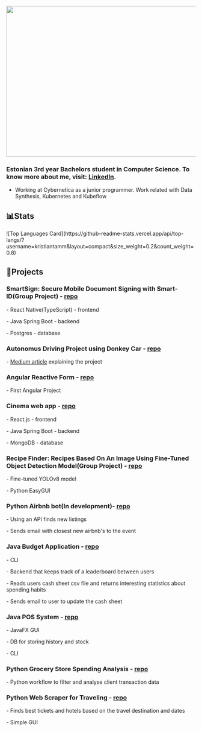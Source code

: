 <p align="center">

  <img src="https://github.com/kristiantamm/kristiantamm/assets/66665144/d2afa21e-8135-4589-b665-7f027f83433e" height="400px" width="800px">
</p>
<h3>
Estonian 3rd year Bachelors student in Computer Science. To know more about me, visit: <a href="https://www.linkedin.com/in/tammkristian/">LinkedIn</a>.
</h3>

- Working at Cybernetica as a junior programmer. Work related with Data Synthesis, Kubernetes and Kubeflow

<h2>📊Stats</h2>
<!--![Github stats](https://github-readme-stats.vercel.app/api?username=kristiantamm&theme=highcontrast&show_icons=true&count_private=true)-->
![Top Languages Card](https://github-readme-stats.vercel.app/api/top-langs/?username=kristiantamm&layout=compact&size_weight=0.2&count_weight=0.8)

<h2>🚧Projects</h2>
<h3>SmartSign: Secure Mobile Document Signing with Smart-ID(Group Project) - <a href="https://github.com/kristiantamm/digidoc4business">repo</a></h3>
<p>- React Native(TypeScript) - frontend</p>
<p>- Java Spring Boot - backend</p>
<p>- Postgres - database</p>
<h3>Autonomus Driving Project using Donkey Car - <a href="https://github.com/carlbogo/LYFTcar">repo</a></h3>
<p>- <a href="https://medium.com/@christjan.bogoslovski/accessing-elevators-via-donkey-car-as-a-project-for-testing-autonomous-driving-e433554bd7ab" >Medium article</a> explaining the project</p>
<h3>Angular Reactive Form - <a href="https://github.com/kristiantamm/angular-form">repo</a></h3>
<p>- First Angular Project</p>
<h3>Cinema web app - <a href="https://github.com/kristiantamm/CinemaApp">repo</a></h3>
<p>- React.js - frontend</p>
<p>- Java Spring Boot - backend</p>
<p>- MongoDB - database</p>
<h3>Recipe Finder: Recipes Based On An Image Using Fine-Tuned Object Detection Model(Group Project) - <a href="https://github.com/Spoldma/RecipeFinder">repo</a></h3>
<p>- Fine-tuned YOLOv8 model</p>
<p>- Python EasyGUI</p>
<h3>Python Airbnb bot(In development)- <a href="https://github.com/kristiantamm/CinemaApp">repo</a></h3>
<p>- Using an API finds new listings</p>
<p>- Sends email with closest new airbnb's to the event</p>
<h3>Java Budget Application - <a href="https://github.com/HMaandi/OOP_ryhmatoo_2023">repo</a></h3>
<p>- CLI</p>
<p>- Backend that keeps track of a leaderboard between users</p>
<p>- Reads users cash sheet csv file and returns interesting statistics about spending habits</p>
<p>- Sends email to user to update the cash sheet</p>
<h3>Java POS System - <a href="https://github.com/kristiantamm/POS_System_SE23/tree/master">repo</a></h3>
<p>- JavaFX GUI</p>
<p>- DB for storing history and stock</p>
<p>- CLI</p>
<h3>Python Grocery Store Spending Analysis - <a href="https://github.com/kristiantamm/SJ_AT_Bilance_projekt">repo</a></h3>
<p>- Python workflow to filter and analyse client transaction data</p>
<h3>Python Web Scraper for Traveling - <a href="https://github.com/kristiantamm/Proge1_Ryhmatoo_ReisiSkanner">repo</a></h3>
<p>- Finds best tickets and hotels based on the travel destination and dates</p>
<p>- Simple GUI</p>
